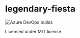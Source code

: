 # legendary-fiesta

![Azure DevOps builds](https://img.shields.io/azure-devops/build/CMPUT301F19T19/520e09ea-82c7-4d0e-a1b5-5111e47865fa/1)

Licensed under MIT license
